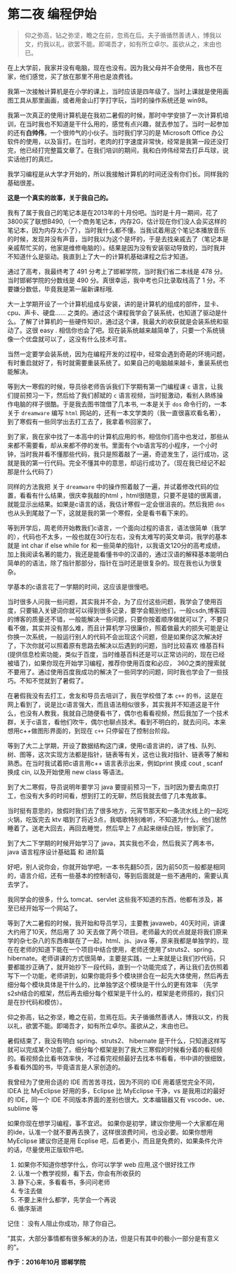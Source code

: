 # 第二夜 编程伊始

> 仰之弥高，钻之弥坚，瞻之在前，忽焉在后。夫子循循然善诱人，博我以文，约我以礼，欲罢不能。即竭吾才，如有所立卓尔。虽欲从之，末由也已。

在上大学前，我家并没有电脑，现在也没有。因为我父母并不会使用，我也不在家，他们感觉，买了放在那里不用也是浪费钱。

我第一次接触计算机是在小学的课上，当时应该是四年级了。当时上课就是使用画图工具从那里画画，或者用金山打字打字玩，当时的操作系统还是 win98。

我第一次真正的使用计算机是在我初二暑假的时候，那时中学安排了一次计算机培训，在当时我也不知道是干什么用的，感觉有点兴趣，就去参加了。当时一起参加的还有**白帅伟**，一个很帅气的小伙子。当时我们学习的是 Microsoft Office 办公软件的使用，以及盲打。在当时，老肉的打字速度非常快，经常是我第一段还没打完，他已经打完整篇文章了。在我们培训的期间，我和白帅伟经常去打乒乓球，说实话他打的真烂。

我学习编程是从大学才开始的，所以我接触计算机的时间还没有你们长。同样我的基础很差。

**这是一个真实的故事，关于我自己的。**

我有了属于我自己的笔记本是在2013年的十月份吧。当时是十月一期间，花了3800买了联想B490,（一个商务笔记本，内存2G，估计现在你们没人会买这样的笔记本，因为内存太小了），当时我什么都不懂。当我试着用这个笔记本播放音乐的时候，发现并没有声音，当时我以为这个是坏的，于是去找亲戚去了（笔记本是亲戚帮忙买的，他家是维修电脑的）。结果是因为没有安装驱动导致的，当时我并不知道什么是驱动。我直到上了大一的计算机基础课程之后才知道。

通过了高考，我最终考了 491 分考上了邯郸学院，当时我们省二本线是 478 分。当时邯郸学院的分数线是 490 分。真很幸运，我中考也只比录取线高了 1 分。不要嫌分数低，毕竟我是第一届新课标哦.

大一上学期开设了一个计算机组成与安装，讲的是计算机的组成的部件，显卡、cpu、声卡、硬盘…… 之类的。通过这个课程我学会了装系统，也知道了驱动是什么。了解了计算机的一些硬件知识，通过这个课，我最大的收获就是会装系统和驱动了。这很 easy . 相信你也会了吧。现在装系统越来越简单了，只要一个系统镜像一个优盘就可以了，这没有什么技术可言。

当然一定要学会装系统，因为在编程开发的过程中，经常会遇到奇葩的环境问题，有时重启就好了，有时就需要重装系统了。如果自己的电脑越来越卡，重装系统也能解决。

等到大一寒假的时候，导员徐老师告诉我们下学期有第一门编程课 `c` 语言，让我们提前预习一下，然后给了我们郝斌的 `c` 语言视频，当时挺激动，看别人熟练操作电脑的样子很酷。于是我去图书馆借了几本书, 一本是关于 `dos` 命令行的，一本关于 `dreamware` 编写 `html` 网站的，还有一本文学类的（我一直很喜欢看名著），到了寒假有一些同学出去打工去了，我拿着书回家了。

到了家，我在家中找了一本高中的计算机应用的书，相信你们高中也发过，那些从来都不需要看，却从来都不停的发书。里面有个vb语言写的小程序，一个小时钟，当时我并看不懂那些代码，我只是照着敲了一遍，奇迹发生了，运行成功，这就是我的第一行代码。完全不懂其中的意思，却运行成功了。（现在我已经记不起那是什么代码了）

同样的方法我把 关于 `dreamware` 中的操作照着敲了一遍，并试着修改代码的位置，看看有什么结果，很庆幸我敲的html ，html很随意，只要不是错的很离谱，就能显示出结果。如果是c语言的话，我估计寒假一定会很沮丧的。然后我把 `dos` 也从头到尾敲了一下，这就是我的第一个寒假，全是看书看下来的。

等到开学后，周老师开始教我们c语言，一个面向过程的语言，语法很简单（我学的），代码也不太多，一般也就在30行左右，没有太难写的英文单词，我学的基本就是 int char if else while for 和一些简单的指针，以我语文120分的高考成绩，加上我阅读名著的能力，我还是能看懂书中的汉语的，通过汉语的解释基本能明白简单的的语法，除了指针那部分，指针在当时还是很复杂的。现在我也认为很复杂。

学基本的c语言花了一学期的时间，这应该是很慢吧。

当时很多人问我一些问题，其实我并不会，为了应付这些问题，我学会了使用百度，只要输入关键词你就可以得到很多记录，要学会甄别他们，一般csdn,博客园的博客的质量还不错，一般能解决一些问题，只要你按着顺序做就可以了，不要只看不做，其实并没有那么难，而且计算机学习很廉价，照着做最大的损失可能是让你换一次系统，一般运行别人的代码不会出现这个问题，但是如果你这次解决好了，下次你就可以照着原有思路去解决以后遇到的问题，当时比较喜欢 维基百科(提供信息检索功能，类似于百度，当时维基百科还是可以正常访问的，现在已经被墙了)，如果你现在开始学习编程，推荐你使用百度和必应， 360之类的搜索就不要用了。通过使用百度我成功的解决了一些同学的问题，同时我也学会了一些技巧。不知不觉就到了暑假了。

在暑假我没有去打工，舍友和导员去培训了，我在学校借了本 `c++` 的书，这是在网上看到了，说是比c语言强大，而且语法相似很多，其实我并不知道这是干什么，也没有人教我，我就自己随便看书了，偶尔也看看视频，然后我加了一个技术群，关于c语言，看他们吹牛，偶尔也聊点技术。看到不明白的，就去问问。本来想用c++做图形界面的，到现在 `c++` 只停留在了控制台阶段。

等到了大二上学期，开设了数据结构这门课，使用c语言讲的，讲了栈、队列、树、图等，这次实现方法都是指针，链表等有关，这也让我对指针、链表等了解和熟悉。在当时我试着把c语言用c++ 语言表示出来，例如print 换成 cout , scanf 换成 cin, 以及开始使用 new class 等语法。

到了大二寒假，导员说明年要学习 java 要提前预习一下，当时因为要去南京打工，也没有大多的时间看，想到打工的无聊，然后我就去借了几本鬼故事。

当时挺有意思的，放假时我们去了很多地方，元宵节那天和一条流水线上的一起吃火锅，吃饭完去 ktv 唱到了将近3点，我唱歌特别难听，不知道为什么，他们居然睡着了。送老大回去，再回去睡觉，然后早上 7 点起来继续白班，惨到家了。

到了大二下学期的时候开始学习了 java，其实我也不会，然后我买了两本书，java 语言程序设计基础篇 和 进阶篇

好吧，别人说你会，你就开始学吧，一本书先翻50页，因为前50页一般都是相同的，语言介绍，还有一些基本的控制语句，等到后面就是一些不通用的，需要认真去学了。

我同学会的很多，什么 tomcat、servlet 这些我不知道的东西，他都有涉及，甚至已经开始写一个网站了。

等到了大二暑假的时候，我开始和导员学习，主要教 javaweb，40天时间，讲课大约用了10天，然后用了 30 天去做了两个项目。老师最大的优点就是将我们原来学的杂七杂八的东西串联在了一起，html、js、java 等，原来我都是单独学的，现在在老师的知道下能在一个项目中结合使用，老师还使用了struts2、spring、hibernate。老师讲课的方式很简单，主要是实践，一上来就是让我们抄代码，只要都能抄正确了，就开始抄下一段代码，直到一个功能完成了，再让我们去仿照着写下一个功能，老师讲到，如果你能将多个模块拼合在一起先大体使用，然后再去细分每个模块具体是干什么的，比单独学这个模块是干什么的更有效率 （先学s2sh结合的框架，然后再去细分每个框架是干什么的，框架是老师搭的，我们只是在抄代码和模仿）。
 
仰之弥高，钻之弥坚，瞻之在前，忽焉在后。夫子循循然善诱人，博我以文，约我以礼，欲罢不能。即竭吾才，如有所立卓尔。虽欲从之，末由也已。

暑假结束了，我没有明白 spring、struts2、 hibernate 是干什么，只知道这样写就可以完成某个功能了。细分每个框架是到了我大三寒假的时候看分着的看视频的。看视频会比看书效率快，不过看完视频最好去找本书看看，书中讲的很细致，多看看外国的书，毕竟语言是人家创造的。

我曾经为了使用合适的 IDE 而苦苦寻找，因为不同的 IDE 用着感觉完全不同，IDEA 比 MyEclipse 好用的多，Eclipse 比 MyEclipse 干净，vs 是我用过的最好的 IDE，同一个 IDE 不同版本界面的差别也很大。文本编辑器又有 vscode、ue、sublime 等

如果你现在想学习编程，事不宜迟。
如果你是初学，建议你使用一个大家都在用的ide，认准一个就不要再去换了，这样很浪费时间，也没必要。如果你想用 MyEclipse 建议你还是用 Ecplise 吧，后者更小，而且是免费的，如果条件允许的话，尽量使用正版软件吧。

1. 如果你不知道你想学什么，你可以学学 web 应用,这个很好找工作
2. 认准一个教学视频，看下去，你会有所收获的
3. 静下心来，多看看书，多问问老师
4. 专注去做
5. 不要上来什么都学，先学会一个再说
6. 循序渐进

记住： 没有人阻止你成功，除了你自己。
 
“其实，大部分事情都有很多解决的办法，但是只有其中的极小一部分是有意义的”。

**作于：2016年10月 邯郸学院**

